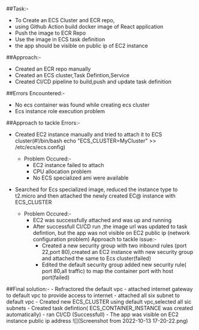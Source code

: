 ##Task:-
   - To Create an ECS Cluster and ECR repo, 
   - using Github Action build docker image of React application 
   - Push the image to ECR Repo
   - Use the image in ECS task definition
   - the app should be visible on public ip of EC2 instance

##Approach:-
   - Created an ECR repo manually
   - Created an ECS cluster,Task Defintion,Service
   - Created CI/CD pipeline to build,push and update task definition

##Errors Encountered:-
   - No ecs container was found while creating ecs cluster
   - Ecs instance role execution problem
   

##Approach to tackle Errors:-
   - Created EC2 instance manually and tried to attach it to ECS cluster(#!/bin/bash
             echo "ECS_CLUSTER=MyCluster" >> /etc/ecs/ecs.config)
       - Problem Occured:-
          - EC2 instance failed to attach
          - CPU allocation problem
          - No ECS specialized ami were available

   - Searched for Ecs specialized image, reduced the instance type to t2.micro and then attached the newly created  EC@ instance with ECS_CLUSTER
       -  Problem Occured:-
           - EC2 was successfully attached and was up and running
           - After successfull CI/CD run ,the image url was updated to task defintion, but the app was not visible on EC2 public ip (network configuration problem)
             Approach to tackle issue:-
              - Created a new security group with two inbound rules (port 22,port 80),created an EC2 instance with new security group and attached the
                 same  to Ecs cluster(failed)
              -  Edited the default  security group added new security rule( port 80,all traffic) to map the container port with
                 host port(failed)

##Final solution:-
    - Refractored the default vpc
    - attached internet gateway to default vpc to provide access to internet
    - attached all six subnet to default vpc
    - Created new ECS_CLUSTER using default vpc,selected all sic subnets 
    - Created task defintion( ECS_CONTAINER_INSTANCE was created automatically)
    - ran CI/CD (Successfull)
    - The app was visible on EC2 instance public ip address
    ![](Screenshot from 2022-10-13 17-20-22.png)
